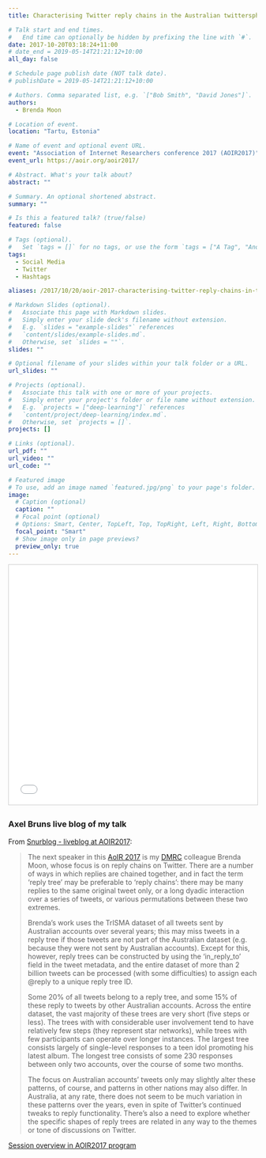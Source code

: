 ```yaml
---
title: Characterising Twitter reply chains in the Australian twittersphere

# Talk start and end times.
#   End time can optionally be hidden by prefixing the line with `#`.
date: 2017-10-20T03:18:24+11:00
# date_end = 2019-05-14T21:21:12+10:00
all_day: false

# Schedule page publish date (NOT talk date).
# publishDate = 2019-05-14T21:21:12+10:00

# Authors. Comma separated list, e.g. `["Bob Smith", "David Jones"]`.
authors:
  - Brenda Moon

# Location of event.
location: "Tartu, Estonia"

# Name of event and optional event URL.
event: "Association of Internet Researchers conference 2017 (AOIR2017)"
event_url: https://aoir.org/aoir2017/

# Abstract. What's your talk about?
abstract: ""

# Summary. An optional shortened abstract.
summary: ""

# Is this a featured talk? (true/false)
featured: false

# Tags (optional).
#   Set `tags = []` for no tags, or use the form `tags = ["A Tag", "Another Tag"]` for one or more tags.
tags:
  - Social Media
  - Twitter
  - Hashtags

aliases: /2017/10/20/aoir-2017-characterising-twitter-reply-chains-in-the-australian-twittersphere/

# Markdown Slides (optional).
#   Associate this page with Markdown slides.
#   Simply enter your slide deck's filename without extension.
#   E.g. `slides = "example-slides"` references 
#   `content/slides/example-slides.md`.
#   Otherwise, set `slides = ""`.
slides: ""

# Optional filename of your slides within your talk folder or a URL.
url_slides: ""

# Projects (optional).
#   Associate this talk with one or more of your projects.
#   Simply enter your project's folder or file name without extension.
#   E.g. `projects = ["deep-learning"]` references 
#   `content/project/deep-learning/index.md`.
#   Otherwise, set `projects = []`.
projects: []

# Links (optional).
url_pdf: ""
url_video: ""
url_code: ""

# Featured image
# To use, add an image named `featured.jpg/png` to your page's folder. 
image:
  # Caption (optional)
  caption: ""
  # Focal point (optional)
  # Options: Smart, Center, TopLeft, Top, TopRight, Left, Right, BottomLeft, Bottom, BottomRight
  focal_point: "Smart"
  # Show image only in page previews?
  preview_only: true
---
```


<iframe src="//www.slideshare.net/slideshow/embed_code/key/2LAvIp4B9yyv95" width="595" height="485" frameborder="0" marginwidth="0" marginheight="0" scrolling="no" style="border:1px solid #CCC; border-width:1px; margin-bottom:5px; max-width: 100%;" allowfullscreen> </iframe>

### Axel Bruns live blog of my talk

From [Snurblog - liveblog at AOIR2017](http://snurb.info/node/2280):

>The next speaker in this [AoIR 2017](http://aoir.org/aoir2017) is my [DMRC](https://research.qut.edu.au/dmrc) colleague Brenda Moon, whose focus is on reply chains on Twitter. There are a number of ways in which replies are chained together, and in fact the term ‘reply tree’ may be preferable to ‘reply chains’: there may be many replies to the same original tweet only, or a long dyadic interaction over a series of tweets, or various permutations between these two extremes.
>
>Brenda’s work uses the TrISMA dataset of all tweets sent by Australian accounts over several years; this may miss tweets in a reply tree if those tweets are not part of the Australian dataset (e.g. because they were not sent by Australian accounts). Except for this, however, reply trees can be constructed by using the ‘in_reply_to’ field in the tweet metadata, and the entire dataset of more than 2 billion tweets can be processed (with some difficulties) to assign each @reply to a unique reply tree ID.
>
>Some 20% of all tweets belong to a reply tree, and some 15% of these reply to tweets by other Australian accounts. Across the entire dataset, the vast majority of these trees are very short (five steps or less). The trees with with considerable user involvement tend to have relatively few steps (they represent star networks), while trees with few participants can operate over longer instances. The largest tree consists largely of single-level responses to a teen idol promoting his latest album. The longest tree consists of some 230 responses between only two accounts, over the course of some two months.
>
>The focus on Australian accounts’ tweets only may slightly alter these patterns, of course, and patterns in other nations may also differ. In Australia, at any rate, there does not seem to be much variation in these patterns over the years, even in spite of Twitter’s continued tweaks to reply functionality. There’s also a need to explore whether the specific shapes of reply trees are related in any way to the themes or tone of discussions on Twitter.

[Session overview in AOIR2017 program](https://www.conftool.com/aoir2017/index.php?page=browseSessions&form_session=313&presentations=show)
